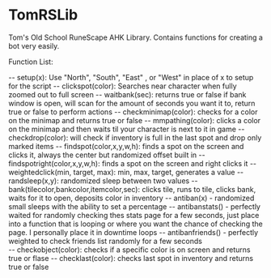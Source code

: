 # TomRSLib
Tom's Old School RuneScape AHK Library. Contains functions for creating a bot very easily.

Function List:

-- setup(x): Use "North", "South", "East" , or "West" in place of x to setup for the script
-- clickspot(color): Searches near character when fully zoomed out to full screen
-- waitbank(sec): returns true or false if bank window is open, will scan for the amount of seconds you want it to, return true or false to perform actions
-- checkminimap(color): checks for a color on the minimap and returns true or false
-- mmpathing(color): clicks a color on the minimap and then waits til your character is next to it in game
-- checkdrop(color): will check if inventory is full in the last spot and drop only marked items
-- findspot(color,x,y,w,h): finds a spot on the screen and clicks it, always the center but randomized offset built in
-- findspotright(color,x,y,w,h): finds a spot on the screen and right clicks it
-- weightedclick(min, target, max): min, max, target, generates a value 
-- randsleep(x,y): randomized sleep between two values
-- bank(tilecolor,bankcolor,itemcolor,sec): clicks tile, runs to tile, clicks bank, waits for it to open, deposits color in inventory
-- antiban(x) - randomized small sleeps with the ability to set a percentage
-- antibanstats() - perfectly waited for randomly checking thes stats page for a few seconds, just place into a function that is looping or where you want the chance of checking the page. I personally place it in downtime loops
-- antibanfriends() - perfectly weighted to check friends list randomly for a few seconds  
-- checkobject(color): checks if a specific color is on screen and returns true or flase
-- checklast(color): checks last spot in inventory and returns true or false
